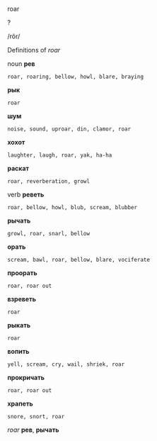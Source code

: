 roar

?

/rôr/

Definitions of _roar_

noun
**рев**

    roar, roaring, bellow, howl, blare, braying
**рык**

    roar
**шум**

    noise, sound, uproar, din, clamor, roar
**хохот**

    laughter, laugh, roar, yak, ha-ha
**раскат**

    roar, reverberation, growl

verb
**реветь**

    roar, bellow, howl, blub, scream, blubber
**рычать**

    growl, roar, snarl, bellow
**орать**

    scream, bawl, roar, bellow, blare, vociferate
**проорать**

    roar, roar out
**взреветь**

    roar
**рыкать**

    roar
**вопить**

    yell, scream, cry, wail, shriek, roar
**прокричать**

    roar, roar out
**храпеть**

    snore, snort, roar

_roar_
**рев**, **рычать**